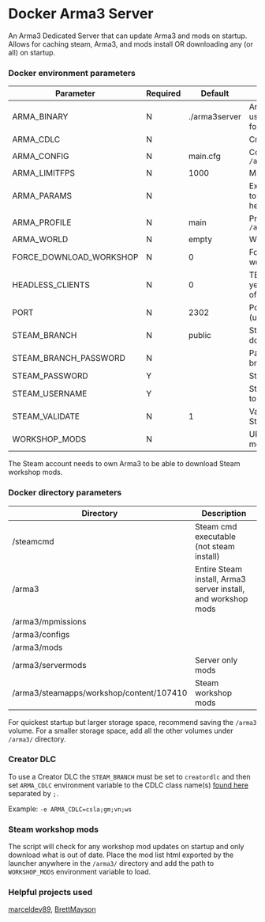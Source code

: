 # Docker Arma3 Server

An Arma3 Dedicated Server that can update Arma3 and mods on startup.
Allows for caching steam, Arma3, and mods install OR downloading any (or all) on startup.


### Docker environment parameters

| Parameter					| Required	| Default		| Description
| ---						| ---		| ---			| ---
| ARMA_BINARY				| N			| ./arma3server	| Arma 3 server binary to use, `./arma3server_x64` for x64
| ARMA_CDLC					| N			|				| Creator DLC to load. [See](#creator-dlc)
| ARMA_CONFIG				| N			| main.cfg		| Config file to load from `/arma3/configs`
| ARMA_LIMITFPS				| N			| 1000			| Maximum server FPS
| ARMA_PARAMS				| N			| 				| Extra parameters given to server and any headless clients
| ARMA_PROFILE				| N			| main			| Profile name, stored in `/arma3/configs/profiles`
| ARMA_WORLD				| N			| empty			| World to load on startup
| FORCE_DOWNLOAD_WORKSHOP	| N			| 0				| Force re-download of workshop mods
| HEADLESS_CLIENTS			| N			| 0				| TBD: Not implemented yet... (Launch n number of headless clients)
| PORT						| N			| 2302			| Port used by the server, (uses PORT to PORT+3)
| STEAM_BRANCH				| N			| public		| Steam branch code to download. [See](https://community.bistudio.com/wiki/Arma_3:_Steam_Branches)
| STEAM_BRANCH_PASSWORD		| N			| 				| Password for Steam branch code
| STEAM_PASSWORD			| Y			| 				| Steam user password
| STEAM_USERNAME			| Y			| 				| Steam user used to login to steamcmd
| STEAM_VALIDATE			| N			| 1				| Validates files after Steam download
| WORKSHOP_MODS				| N			| 				| URL or file path to load mods

The Steam account needs to own Arma3 to be able to download Steam workshop mods.


### Docker directory parameters

| Directory									| Description
| ---										| ---
| /steamcmd									| Steam cmd executable (not steam install)
| /arma3									| Entire Steam install, Arma3 server install, and workshop mods
| /arma3/mpmissions							| 
| /arma3/configs							| 
| /arma3/mods								| 
| /arma3/servermods							| Server only mods
| /arma3/steamapps/workshop/content/107410	| Steam workshop mods

For quickest startup but larger storage space, recommend saving the `/arma3` volume.
For a smaller storage space, add all the other volumes under `/arma3/` directory.


### Creator DLC

To use a Creator DLC the `STEAM_BRANCH` must be set to `creatordlc` and
then set `ARMA_CDLC` environment variable to the CDLC class name(s) [found here](https://community.bistudio.com/wiki/Category:Arma_3:_CDLCs)
separated by `;`.

Example: `-e ARMA_CDLC=csla;gm;vn;ws`


### Steam workshop mods

The script will check for any workshop mod updates on startup and only download what is out of date.
Place the mod list html exported by the launcher anywhere in the `/arma3/` directory and add the path to `WORKSHOP_MODS` environment variable to load.


### Helpful projects used
[marceldev89](https://gist.github.com/marceldev89/12da69b95d010c8a810fd384cca8d02a), 
[BrettMayson](https://github.com/BrettMayson/Arma3Server)
